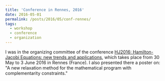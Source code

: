 ```yaml
---
title: 'Conference in Rennes, 2016'
date: 2016-05-01
permalink: /posts/2016/05/conf-rennes/
tags:
  - workshop
  - conference
  - organization
---
```


I was in the organizing committee of the conference [HJ2016: Hamilton-Jacobi Equations: new trends and applications](http://hj2016.sciencesconf.org/), which takes place from 30 May to 3 June 2016 in Rennes (France). I also presented there a poster on: "A new relaxation method for the mathematical program with complementarity constraints."
